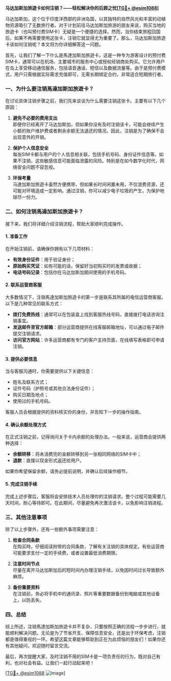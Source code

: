 **马达加斯加旅遊卡如何注销？——轻松解决你的后顾之忧[[TG💪+ @esim1088](https://t.me/s/esim1088)]**

马达加斯加，这个位于印度洋西部的非洲岛国，以其独特的自然风光和丰富的动植物资源吸引了无数旅行者。对于计划前往马达加斯加旅游的朋友来说，购买当地的旅遊卡（也叫预付费SIM卡）无疑是一个便捷的选择。然而，当你结束旅程回国后，如果不再需要使用这张卡，注销它就显得尤为重要了。那么，马达加斯加旅遊卡该如何注销呢？本文将为你详细解答这一问题。

首先，让我们了解一下什么是馬達加斯加旅遊卡。这是一种专为游客设计的预付费SIM卡，通常可以在机场、主要城市的服务中心或授权经销商处购买。它允许用户在岛上享受移动通信服务，包括语音通话、短信以及数据流量等。由于是预付费模式，用户只需根据实际需求充值即可，无需长期绑定合约，非常适合短期旅行者。

### **一、为什么要注销馬達加斯加旅遊卡？**

在讨论具体注销步骤之前，我们先来谈谈为什么需要注销这张卡。主要有以下几个原因：

1. **避免不必要的费用支出**  
   即便你已经离开了马达加斯加，但如果你没有及时注销该卡，可能会继续产生小额的账户维护费或者剩余余额无法退还的情况。因此，注销是为了确保不会出现意外的开销。

2. **保护个人信息安全**  
   每张SIM卡都与用户的个人信息相关联，包括手机号码、身份证件信息等。如果不注销，这些敏感信息可能面临泄露的风险。特别是在如今数字化时代，网络安全问题不容忽视。

3. **环保考量**  
   马達加斯加旅遊卡虽然方便携带，但如果长时间闲置未用，不仅浪费资源，还可能对环境造成一定影响。通过注销，你可以减少电子垃圾的产生，为保护地球尽一份力。

### **二、如何注销馬達加斯加旅遊卡？**

接下来，我们将详细介绍注销流程，帮助大家顺利完成操作。

#### **1. 准备工作**
在开始注销前，请确保你拥有以下几项材料：
- **有效身份证件**：用于验证身份；
- **原始购买凭证**：如有可能的话，保留好当初购买时的发票或收据；
- **电话号码记录**：包括你在马达加斯加期间使用的手机号码。

#### **2. 联系运营商客服**
大多数情况下，注销馬達加斯加旅遊卡的第一步是联系其所属的电信运营商客服。以下是几种常见的联系方式：
- **拨打免费热线**：通常可以在包装盒上找到客服热线号码，直接拨打电话咨询注销事宜。
- **发送邮件至官方邮箱**：部分运营商提供在线客服邮箱地址，可以通过电子邮件提交注销请求。
- **访问官方网站**：许多运营商都有专门的客户支持页面，在线填写表格即可申请注销。

#### **3. 提供必要信息**
当与客服沟通时，你需要提供以下关键信息：
- 姓名及联系方式；
- 证件号码（护照号或其他合法身份证件）；
- 购买日期及地点；
- 使用过的手机号码。

客服人员会根据提供的资料核实你的身份，并告知下一步的操作指南。

#### **4. 确认余额处理方式**
在正式注销之前，记得询问关于卡内余额的处理办法。一般来说，运营商会提供两种选择：
- **余额转移**：将未消费完的金额转移到另一张相同网络的SIM卡中；
- **退款**：直接以现金形式返还给用户。

如果你希望保留余额，请务必提前说明，并确认后续操作细节。

#### **5. 完成注销手续**
完成上述步骤后，客服将会安排技术人员处理你的注销请求。整个过程可能需要几天时间，耐心等待即可。在此期间，尽量避免再次激活该卡，以免影响注销进程。

### **三、其他注意事项**

除了以上步骤外，还有一些额外事项需要注意：

1. **检查合同条款**  
   在购买時，仔细阅读附带的合同条款，了解有关注销的具体规定。有些运营商可能要求支付一定的手续费，或者设置最低消费期限。

2. **注意时间节点**  
   尽量在离开马达加斯加后的短时间内办理注销手续，以免因时间过长导致额外麻烦。

3. **备份重要资料**  
   在注销前，务必将手机中的通讯录、照片等重要数据备份到电脑或其他设备上，以防丢失。

### **四、总结**

综上所述，注销馬達加斯加旅遊卡并不复杂，只要按照正确的流程一步步进行，就能顺利解决问题。无论是为了节省开支、保障信息安全，还是出于环保考虑，注销都是值得重视的一环。希望这篇文章能够帮助到正在为此烦恼的朋友们！如果你还有其他疑问，欢迎随时留言交流。

最后，再次提醒大家，及时注销不用的SIM卡是一项负责任的行为，既对自己有利，也对社会有益。让我们一起行动起来吧！

[[TG💪+ @esim1088](https://t.me/s/esim1088) ![Image](https://i.postimg.cc/4NQfJmqS/Snipaste-2025-05-13-00-14-12.png)]